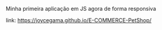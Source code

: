 Minha primeira aplicação em JS agora de forma responsiva

link: https://joycegama.github.io/E-COMMERCE-PetShop/
